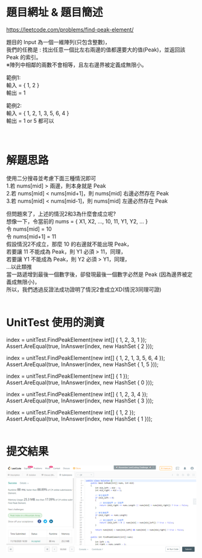 # 題目網址 & 題目簡述  
https://leetcode.com/problems/find-peak-element/  
  
題目的 Input 為一個一維陣列(只包含整數)，  
我們的任務是 : 找出任意一個比左右兩邊的值都還要大的值(Peak)，並返回該 Peak 的索引。  
※陣列中相鄰的兩數不會相等，且左右邊界被定義成無限小。  
  
範例1:  
輸入 = { 1, 2 }  
輸出 = 1  
  
範例2:  
輸入 = { 1, 2, 1, 3, 5, 6, 4 }  
輸出 = 1 or 5 都可以  
&emsp;  
&emsp;
# 解題思路  
使用二分搜尋並考慮下面三種情況即可  
1.若 nums[mid] > 兩邊，則本身就是 Peak  
2.若 nums[mid] < nums[mid+1]，則 nums[mid] 右邊必然存在 Peak  
3.若 nums[mid] < nums[mid-1]，則 nums[mid] 左邊必然存在 Peak  
  
但問題來了，上述的情況2和3為什麼會成立呢?  
想像一下，令當前的 nums = { X1, X2, ..., 10, 11, Y1, Y2, ... }  
令 nums[mid] = 10  
令 nums[mid+1] = 11  
假設情況2不成立，那麼 10 的右邊就不能出現 Peak，  
若要讓 11 不能成為 Peak，則 Y1 必須 > 11，同理，  
若要讓 Y1 不能成為 Peak，則 Y2 必須 > Y1，同理，  
...以此類推  
當一路遞增到最後一個數字後，卻發現最後一個數字必然是 Peak (因為邊界被定義成無限小)，  
所以，我們透過反證法成功證明了情況2會成立XD(情況3同理可證)  
&emsp;
&emsp;
# UnitTest 使用的測資  
index = unitTest.FindPeakElement(new int[] { 1, 2, 3, 1 });  
Assert.AreEqual(true, InAnswer(index, new HashSet<int> { 2 }));  
  
index = unitTest.FindPeakElement(new int[] { 1, 2, 1, 3, 5, 6, 4 });  
Assert.AreEqual(true, InAnswer(index, new HashSet<int> { 1, 5 }));  
  
index = unitTest.FindPeakElement(new int[] { 1 });  
Assert.AreEqual(true, InAnswer(index, new HashSet<int> { 0 }));  
  
index = unitTest.FindPeakElement(new int[] { 1, 2, 3, 4 });  
Assert.AreEqual(true, InAnswer(index, new HashSet<int> { 3 }));  
  
index = unitTest.FindPeakElement(new int[] { 1, 2 });  
Assert.AreEqual(true, InAnswer(index, new HashSet<int> { 1 }));  
&emsp;
&emsp;
# 提交結果  
![image](https://raw.githubusercontent.com/Jacky20200711/LeetCode/master/Q162(Find%20Peak%20Element)/SuccessShot.PNG)  
&emsp;  
&emsp;  
